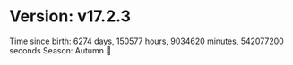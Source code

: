 # Version: v17.2.3
Time since birth: 6274 days, 150577 hours, 9034620 minutes, 542077200 seconds
Season: Autumn 🍁
